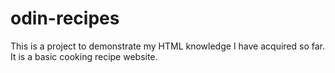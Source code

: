# odin-recipes

This is a project to demonstrate my HTML knowledge I have acquired so far.
It is a basic cooking recipe website.